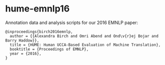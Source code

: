 # hume-emnlp16
Annotation data and analysis scripts for our 2016 EMNLP paper:

```
@inproceedings{birch2016emnlp,
  author = {{Alexandra Birch and Omri Abend and Ond\v{r}ej Bojar and Barry Haddow}},
  title = {HUME: Human UCCA-Based Evaluation of Machine Translation},
  booktitle = {Proceedings of EMNLP},
  year = {2016},
}
```
